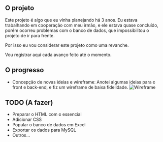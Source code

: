 ## O projeto

Este projeto é algo que eu vinha planejando há 3 anos. Eu estava trabalhando em cooperação com meu irmão, e ele estava quase concluído, porém ocorreu problemas com o banco de dados, que impossibilitou o projeto de ir para frente.

Por isso eu vou considerar este projeto como uma revanche.

Vou registrar aqui cada avanço feito até o momento.

## O progresso
- Concepção de novas ideias e wireframe: Anotei algumas ideias para o front e back-end, e fiz um wireframe de baixa fidelidade.
![Wireframe](C:\Users\herom\OneDrive\Documentos\ProjetoPoke\ProjetoPoke\private\Wireframe.png)

## TODO (A fazer)
- Preparar o HTML com o essencial
- Adicionar CSS
- Popular o banco de dados em Excel
- Exportar os dados para MySQL
- Outros...

